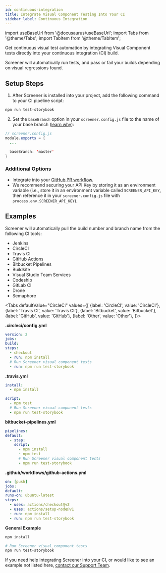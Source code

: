 ```yaml
---
id: continuous-integration
title: Integrate Visual Component Testing Into Your CI
sidebar_label: Continuous Integration
---
```


import useBaseUrl from '@docusaurus/useBaseUrl';
import Tabs from '@theme/Tabs';
import TabItem from '@theme/TabItem';

Get continuous visual test automation by integrating Visual Component tests directly into your continuous integration (CI) build.

Screener will automatically run tests, and pass or fail your builds depending on visual regressions found.

## Setup Steps

1. After Screener is installed into your project, add the following command to your CI pipeline script:

```java
npm run test-storybook
```

2. Set the `baseBranch` option in your `screener.config.js` file to the name of your base branch ([learn why](/visual/component-testing/workflow/baseline-branch)):

```java
// screener.config.js
module.exports = {
  ...

  baseBranch: 'master'
}
```

### Additional Options

- Integrate into your [GitHub PR workflow](/visual/component-testing/integrations/github).
- We recommend securing your API Key by storing it as an environment variable (i.e., store it in an environment variable called `SCREENER_API_KEY`, then reference it in your `screener.config.js` file with `process.env.SCREENER_API_KEY`).

## Examples

Screener will automatically pull the build number and branch name from the following CI tools:

- Jenkins
- CircleCI
- Travis CI
- GitHub Actions
- Bitbucket Pipelines
- Buildkite
- Visual Studio Team Services
- Codeship
- GitLab CI
- Drone
- Semaphore

<Tabs
defaultValue="CircleCI"
values={[
{label: 'CircleCI', value: 'CircleCI'},
{label: 'Travis CI', value: 'Travis CI'},
{label: 'Bitbucket', value: 'Bitbucket'},
{label: 'GitHub', value: 'GitHub'},
{label: 'Other', value: 'Other'},
]}>

<TabItem value="CircleCI">

**.circleci/config.yml**

```yaml
version: 2
jobs:
build:
steps:
  - checkout
  - run: npm install
  # Run Screener visual component tests
  - run: npm run test-storybook
```

</TabItem>
<TabItem value="Travis CI">

**.travis.yml**

```yaml
install:
  - npm install

script:
  - npm test
  # Run Screener visual component tests
  - npm run test-storybook
```

</TabItem>
<TabItem value="Bitbucket">

**bitbucket-pipelines.yml**

```yaml
pipelines:
default:
  - step:
    script:
      - npm install
      - npm test
      # Run Screener visual component tests
      - npm run test-storybook
```

</TabItem>
<TabItem value="GitHub">

**.github/workflows/github-actions.yml**

```yaml
on: [push]
jobs:
default:
runs-on: ubuntu-latest
steps:
  - uses: actions/checkout@v2
  - uses: actions/setup-node@v1
  - run: npm install
  - run: npm run test-storybook
```

</TabItem>
<TabItem value="Other">

**General Example**

```bash
npm install

# Run Screener visual component tests
npm run test-storybook
```

</TabItem>
</Tabs>

If you need help integrating Screener into your CI, or would like to see an example not listed here, [contact our Support Team](https://saucelabs.com/training-support).
